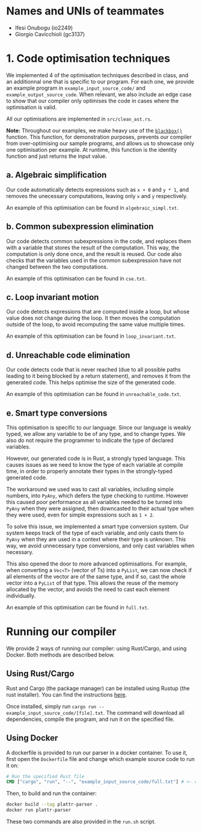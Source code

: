 # Names and UNIs of teammates

- Ifesi Onubogu (io2249)
- Giorgio Cavicchioli (gc3137)

# 1. Code optimisation techniques

We implemented 4 of the optimisation techniques described in class, and an additionnal one that is specific to our program. For each one, we provide an example program in `example_input_source_code/` and `example_output_source_code`. When relevant, we also include an edge case to show that our compiler only optimises the code in cases where the optimisation is valid.

All our optimisations are implemented in `src/clean_ast.rs`.

**Note:** Throughout our examples, we make heavy use of the [`blackbox()`](https://doc.rust-lang.org/std/hint/fn.black_box.html) function. This function, for demonstration purposes, prevents our compiler from over-optimising our sample programs, and allows us to showcase only one optimisation per example. At runtime, this function is the identity function and just returns the input value.

## a. Algebraic simplification

Our code automatically detects expressions such as `x + 0` and `y * 1`, and removes the unecessary computations, leaving only `x` and `y` respectively.

An example of this optimisation can be found in `algebraic_simpl.txt`.

## b. Common subexpression elimination

Our code detects common subexpressions in the code, and replaces them with a variable that stores the result of the computation. This way, the computation is only done once, and the result is reused. Our code also checks that the variables used in the common subexpression have not changed between the two computations.

An example of this optimisation can be found in `cse.txt`.

## c. Loop invariant motion

Our code detects expressions that are computed inside a loop, but whose value does not change during the loop. It then moves the computation outside of the loop, to avoid recomputing the same value multiple times.

An example of this optimisation can be found in `loop_invariant.txt`.

## d. Unreachable code elimination

Our code detects code that is never reached (due to all possible paths leading to it being blocked by a return statement), and removes it from the generated code. This helps optimise the size of the generated code.

An example of this optimisation can be found in `unreachable_code.txt`.

## e. Smart type conversions

This optimisation is specific to our language. Since our language is weakly typed, we allow any variable to be of any type, and to change types. We also do not require the programmer to indicate the type of declared variables.

However, our generated code is in Rust, a strongly typed language. This causes issues as we need to know the type of each variable at compile time, in order to properly annotate their types in the strongly-typed generated code.

The workaround we used was to cast all variables, including simple numbers, into `PyAny`, which defers the type checking to runtime. However this caused poor performance as all variables needed to be turned into `PyAny` when they were assigned, then downcasted to their actual type when they were used, even for simple expressions such as `1 + 2`.

To solve this issue, we implemented a smart type conversion system. Our system keeps track of the type of each variable, and only casts them to `PyAny` when they are used in a context where their type is unknown. This way, we avoid unnecessary type conversions, and only cast variables when necessary.

This also opened the door to more advanced optimisations. For example, when converting a `Vec<T>` (vector of Ts) into a `PyList`, we can now check if all elements of the vector are of the same type, and if so, cast the whole vector into a `PyList` of that type. This allows the reuse of the memory allocated by the vector, and avoids the need to cast each element individually.

An example of this optimisation can be found in `full.txt`.

# Running our compiler

We provide 2 ways of running our compiler: using Rust/Cargo, and using Docker. Both methods are described below.

## Using Rust/Cargo

Rust and Cargo (the package manager) can be installed using Rustup (the rust installer). You can find the instructions [here](https://www.rust-lang.org/learn/get-started).

Once installed, simply run `cargo run -- example_input_source_code/[file].txt`. The command will download all dependencies, compile the program, and run it on the specified file.

## Using Docker

A dockerfile is provided to run our parser in a docker container. To use it, first open the `Dockerfile` file and change which example source code to run it on:

```dockerfile
# Run the specified Rust file
CMD ["cargo", "run", "--", "example_input_source_code/full.txt"] # <- change this
```

Then, to build and run the container:

```bash
docker build --tag plattr-parser .
docker run plattr-parser
```

These two commands are also provided in the `run.sh` script.

